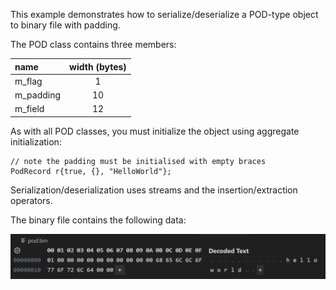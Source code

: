 
This example demonstrates how to serialize/deserialize a POD-type object to binary file with padding.

The POD class contains three members:

|name|width (bytes)|
|:--|:--:|
|m_flag|1|
|m_padding|10|
|m_field|12|

As with all POD classes, you must initialize the object using aggregate initialization:

```
// note the padding must be initialised with empty braces
PodRecord r{true, {}, "HelloWorld"};
```

Serialization/deserialization uses streams and the insertion/extraction operators.

The binary file contains the following data:

![alt text](image.png)